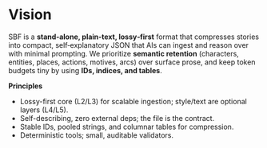 <!-- SPDX-License-Identifier: CC-BY-SA-4.0 -->
# Vision

SBF is a **stand‑alone, plain‑text, lossy‑first** format that compresses stories into compact, self‑explanatory JSON that AIs can ingest and reason over with minimal prompting. We prioritize **semantic retention** (characters, entities, places, actions, motives, arcs) over surface prose, and keep token budgets tiny by using **IDs, indices, and tables**.

**Principles**
- Lossy-first core (L2/L3) for scalable ingestion; style/text are optional layers (L4/L5).
- Self-describing, zero external deps; the file is the contract.
- Stable IDs, pooled strings, and columnar tables for compression.
- Deterministic tools; small, auditable validators.
